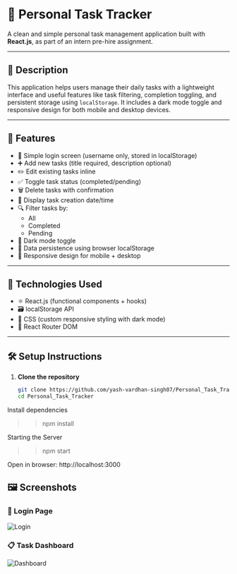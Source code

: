 # 📝 Personal Task Tracker

A clean and simple personal task management application built with **React.js**, as part of an intern pre-hire assignment.

---

## 📖 Description

This application helps users manage their daily tasks with a lightweight interface and useful features like task filtering, completion toggling, and persistent storage using `localStorage`. It includes a dark mode toggle and responsive design for both mobile and desktop devices.

---

## 🚀 Features

- 🔐 Simple login screen (username only, stored in localStorage)
- ➕ Add new tasks (title required, description optional)
- ✏️ Edit existing tasks inline
- ✅ Toggle task status (completed/pending)
- 🗑 Delete tasks with confirmation
- 📅 Display task creation date/time
- 🔍 Filter tasks by:
  - All
  - Completed
  - Pending
- 🌙 Dark mode toggle
- 💾 Data persistence using browser localStorage
- 📱 Responsive design for mobile + desktop

---

## 🧰 Technologies Used

- ⚛️ React.js (functional components + hooks)
- 🗃 localStorage API
- 🎨 CSS (custom responsive styling with dark mode)
- 🔄 React Router DOM

---

## 🛠️ Setup Instructions

1. **Clone the repository**

   ```bash
   git clone https://github.com/yash-vardhan-singh07/Personal_Task_Tracker.git
   cd Personal_Task_Tracker
   
Install dependencies
>> npm install

Starting the Server
>> npm start

Open in browser: http://localhost:3000

## 🖼 Screenshots

### 🔐 Login Page

![Login](screemshots/login.png)

### 📋 Task Dashboard

![Dashboard](screemshots/taskform.png)

